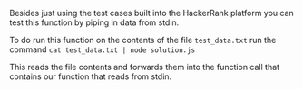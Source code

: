 Besides just using the test cases built into the HackerRank platform you can test this function by piping in data from stdin.

To do run this function on the contents of the file `test_data.txt` run the command `cat test_data.txt | node solution.js`

This reads the file contents and forwards them into the function call that contains our function that reads from stdin.